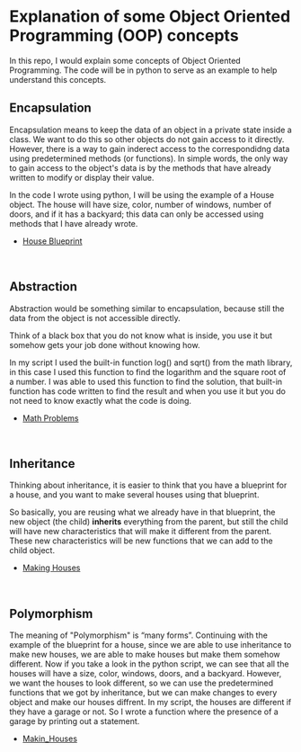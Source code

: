 # Explanation of some Object Oriented Programming (OOP) concepts
In this repo, I would explain some concepts of Object Oriented Programming. The code will be in python to serve as an example to help understand this concepts.


## Encapsulation
Encapsulation means to keep the data of an object in a private state inside a class. We want to do this so other objects do not gain access to it directly. However, there is a way to gain inderect access to the correspondidng data using predetermined methods (or functions). In simple words, the only way to gain access to the object's data is by the methods that have already written to modify or display their value.  

In the code I wrote using python, I will be using the example of a House object. The house will have size, color, number of windows, number of doors, and if it has a backyard; this data can only be accessed using methods that I have already wrote.

- [House Blueprint](/houseBlueprint.py)

<br>


## Abstraction
Abstraction would be something similar to encapsulation, because still the data from the object is not accessible directly.

Think of a black box that you do not know what is inside, you use it but somehow gets your job done without knowing how. 

In my script I used the built-in function log() and sqrt() from the math library, in this case I used this function to find the logarithm and the square root of a number. I was able to used this function to find the solution, that built-in function has code written to find the result and when you use it but you do not need to know exactly what the code is doing.

- [Math Problems](/mathProblems.py)

<br>


## Inheritance
Thinking about inheritance, it is easier to think that you have a blueprint for a house, and you want to make several houses using that blueprint.

So basically, you are reusing what we already have in that blueprint, the new object (the child) **inherits** everything from the parent, but still the child will have new characteristics that will make it different from the parent. These new characteristics will be new functions that we can add to the child object.

- [Making Houses](/makingHouses.py)

<br>


## Polymorphism
The meaning of "Polymorphism" is “many forms”. Continuing with the example of the blueprint for a house, since we are able to use inheritance to make new houses, we are able to make houses but make them somehow different. Now if you take a look in the python script, we can see that all the houses will have a size, color, windows, doors, and a backyard. However, we want the houses to look different, so we can use the predetermined functions that we got by inheritance, but we can make changes to every object and make our houses diffrent. In my script, the houses are different if they have a garage or not. So I wrote a function where the presence of a garage by printing out a statement. 

- [Makin_Houses](/makingHouses.py)
